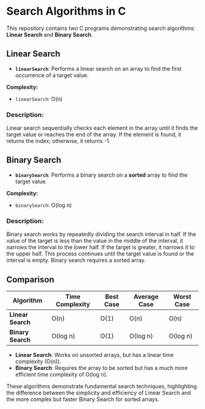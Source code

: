 # Search Algorithms in C

This repository contains two C programs demonstrating search algorithms: **Linear Search** and **Binary Search**.

## Linear Search

- **`linearSearch`**: Performs a linear search on an array to find the first occurrence of a target value.

**Complexity:**

- `linearSearch`: O(n)

### Description:

Linear search sequentially checks each element in the array until it finds the target value or reaches the end of the array. If the element is found, it returns the index; otherwise, it returns -1.

## Binary Search

- **`binarySearch`**: Performs a binary search on a **sorted** array to find the target value.

**Complexity:**

- `binarySearch`: O(log n)

### Description:

Binary search works by repeatedly dividing the search interval in half. If the value of the target is less than the value in the middle of the interval, it narrows the interval to the lower half. If the target is greater, it narrows it to the upper half. This process continues until the target value is found or the interval is empty. Binary search requires a sorted array.

## Comparison

| Algorithm         | Time Complexity | Best Case | Average Case | Worst Case |
| ----------------- | --------------- | --------- | ------------ | ---------- |
| **Linear Search** | O(n)            | O(1)      | O(n)         | O(n)       |
| **Binary Search** | O(log n)        | O(1)      | O(log n)     | O(log n)   |

- **Linear Search**: Works on unsorted arrays, but has a linear time complexity (O(n)).
- **Binary Search**: Requires the array to be sorted but has a much more efficient time complexity of O(log n).

These algorithms demonstrate fundamental search techniques, highlighting the difference between the simplicity and efficiency of Linear Search and the more complex but faster Binary Search for sorted arrays.
